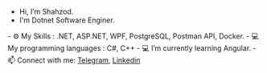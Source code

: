 - Hi, I’m Shahzod.
- I'm Dotnet Software Enginer.
<p></p>
- ⚙️ My Skills :  .NET, ASP.NET, WPF, PostgreSQL, Postman API, Docker.
- 💻 My programming languages : C#, C++
- 💻 I’m currently learning Angular.
- 📫 Connect with me: <a href="https://t.me/shahzodochilov">Telegram</a>, <a href="https://www.linkedin.com/in/shahzodochilov">Linkedin</a>
